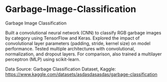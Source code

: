 # Garbage-Image-Classification
Garbage Image Classification

Built a convolutional neural network (CNN) to classify RGB garbage images by category using TensorFlow and Keras. Explored the impact of convolutional layer parameters (padding, stride, kernel size) on model performance. Tested multiple architectures with convolutional, normalization, and dropout layers. For comparison, also trained a multilayer perceptron (MLP) using scikit-learn.

Data Source: Garbage Classification Dataset, Kaggle: https://www.kaggle.com/datasets/asdasdasasdas/garbage-classification

